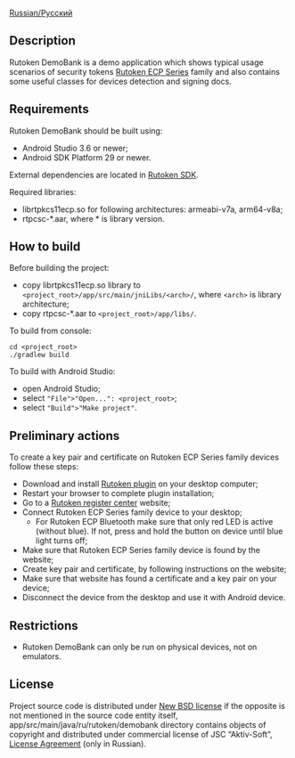 [Russian/Русский](README_RUS.md)

## Description

Rutoken DemoBank is a demo application which shows typical usage scenarios of security tokens 
[Rutoken ECP Series](https://www.rutoken.ru/products/all/rutoken-ecp/) family and also contains some useful classes for devices detection and signing docs.

## Requirements

Rutoken DemoBank should be built using:

* Android Studio 3.6 or newer;
* Android SDK Platform 29 or newer.

External dependencies are located in [Rutoken SDK](https://www.rutoken.ru/developers/sdk/).

Required libraries:

* librtpkcs11ecp.so for following architectures: armeabi-v7a, arm64-v8a;
* rtpcsc-\*.aar, where \* is library version.

## How to build

Before building the project:

* copy librtpkcs11ecp.so library to `<project_root>/app/src/main/jniLibs/<arch>/`, where `<arch>` is library architecture;
* copy rtpcsc-\*.aar to `<project_root>/app/libs/`.

To build from console:

    cd <project_root>
    ./gradlew build

To build with Android Studio:

* open Android Studio;
* select `"File">"Open...": <project_root>`;
* select `"Build">"Make project"`.

## Preliminary actions

To create a key pair and certificate on Rutoken ECP Series family devices follow these steps:

* Download and install [Rutoken plugin](https://www.rutoken.ru/products/all/rutoken-plugin/) on your desktop computer;
* Restart your browser to complete plugin installation;
* Go to a [Rutoken register center](https://ra.rutoken.ru) website;
* Connect Rutoken ECP Series family device to your desktop;
    * For Rutoken ECP Bluetooth make sure that only red LED is active (without blue). 
    If not, press and hold the button on device until blue light turns off;
* Make sure that Rutoken ECP Series family device is found by the website;
* Create key pair and certificate, by following instructions on the website;
* Make sure that website has found a certificate and a key pair on your device;
* Disconnect the device from the desktop and use it with Android device.

## Restrictions

* Rutoken DemoBank can only be run on physical devices, not on emulators.

## License

Project source code is distributed under [New BSD license](LICENSE) if the opposite is not mentioned in the source code entity itself,
app/src/main/java/ru/rutoken/demobank directory contains objects of copyright and distributed under commercial license of JSC “Aktiv-Soft”,
[License Agreement](https://download.rutoken.ru/License_Agreement.pdf) (only in Russian).
